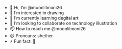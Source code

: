 - 👋 Hi, I’m @moonlitmoni26
- 👀 I’m interested in drawing
- 🌱 I’m currently learning degital art
- 💞️ I’m looking to collaborate on technology illustration 
- 📫 How to reach me @moonlitmoni26
- 😄 Pronouns: she/her
- ⚡ Fun fact: 🤪

<!---
moonlitmoni26/moonlitmoni26 is a ✨ special ✨ repository because its `README.md` (this file) appears on your GitHub profile.
You can click the Preview link to take a look at your changes.
--->
